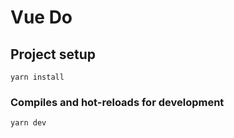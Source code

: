 # Vue Do

## Project setup
```
yarn install
```

### Compiles and hot-reloads for development
```
yarn dev
```